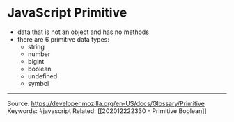 # JavaScript Primitive
- data that is not an object and has no methods
- there are 6 primitive data types:
	- string
	- number
	- bigint
	- boolean
	- undefined
	- symbol

---
Source: https://developer.mozilla.org/en-US/docs/Glossary/Primitive
Keywords: #javascript 
Related: [[202012222330 - Primitive Boolean]]
